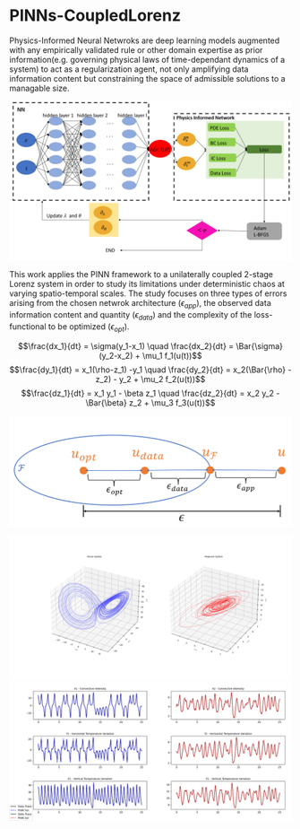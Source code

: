 # PINNs-CoupledLorenz
Physics-Informed Neural Netwroks are deep learning models augmented with any empirically validated rule or 
other domain expertise as prior information(e.g. governing physical laws of time-dependant dynamics of a system)
to act as a regularization agent, not only amplifying data information content but constraining the space of admissible
solutions to a managable size.

![PINNs](/Plots/PINNs.PNG)

This work applies the PINN framework to a unilaterally coupled 2-stage Lorenz system in order to study its limitations
under deterministic chaos at varying spatio-temporal scales. The study focuses on three types of errors arising from
the chosen netwrok architecture ($\epsilon_{app}$), the observed data information content and quantity ($\epsilon_{data}$)
and the complexity of the loss-functional to be optimized ($\epsilon_{opt}$).

$$\frac{dx_1}{dt} = \sigma(y_1-x_1) \quad \frac{dx_2}{dt} = \Bar{\sigma}(y_2-x_2) + \mu_1 f_1(u(t))$$
$$\frac{dy_1}{dt} = x_1(\rho-z_1) -y_1 \quad \frac{dy_2}{dt} = x_2(\Bar{\rho} - z_2) - y_2 + \mu_2 f_2(u(t))$$
$$\frac{dz_1}{dt} = x_1 y_1 - \beta z_1 \quad \frac{dz_2}{dt} = x_2 y_2 - \Bar{\beta} z_2 + \mu_3 f_3(u(t))$$

![PINNs](/Plots/error_analysis.PNG)

![Reference System - Driver(b) & Response(r)](/CoupledLorenz/General_Plots/Coupled_System_Sol.png)
![PINN(6x128) Solution Accuracy - Driver(b) & Response(r)](/CoupledLorenz/General_Plots/CLI_T256x128.png)